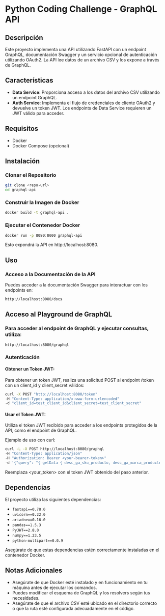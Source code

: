 # Python Coding Challenge - GraphQL API

## Descripción

Este proyecto implementa una API utilizando FastAPI con un endpoint GraphQL, documentación Swagger y un servicio opcional de autenticación utilizando OAuth2. La API lee datos de un archivo CSV y los expone a través de GraphQL.

## Características

- **Data Service**: Proporciona acceso a los datos del archivo CSV utilizando un endpoint GraphQL.
- **Auth Service**: Implementa el flujo de credenciales de cliente OAuth2 y devuelve un token JWT. Los endpoints de Data Service requieren un JWT válido para acceder.

## Requisitos

- Docker
- Docker Compose (opcional)

## Instalación

### Clonar el Repositorio

```bash
git clone <repo-url>
cd graphql-api
```

### Construir la Imagen de Docker

```bash
docker build -t graphql-api .
```

### Ejecutar el Contenedor Docker

```bash
docker run -p 8080:8000 graphql-api
```

Esto expondrá la API en http://localhost:8080.

## Uso

### Acceso a la Documentación de la API

Puedes acceder a la documentación Swagger para interactuar con los endpoints en:

```bash
http://localhost:8080/docs
```

## Acceso al Playground de GraphQL

### Para acceder al endpoint de GraphQL y ejecutar consultas, utiliza:

```bash
http://localhost:8080/graphql
```

### Autenticación

#### Obtener un Token JWT:

Para obtener un token JWT, realiza una solicitud POST al endpoint /token con un client_id y client_secret válidos:

```bash
curl -X POST "http://localhost:8080/token"
-H "Content-Type: application/x-www-form-urlencoded"
-d "client_id=test_client_id&client_secret=test_client_secret"
```

#### Usar el Token JWT:

Utiliza el token JWT recibido para acceder a los endpoints protegidos de la API, como el endpoint de GraphQL.

Ejemplo de uso con curl:

```bash
curl -L -X POST http://localhost:8080/graphql
-H "Content-Type: application/json"
-H "Authorization: Bearer <your-bearer-token>"
-d '{"query": "{ getData { desc_ga_sku_producto, desc_ga_marca_producto } }"}'
```

Reemplaza <your_token> con el token JWT obtenido del paso anterior.

## Dependencias

El proyecto utiliza las siguientes dependencias:

- `fastapi==0.78.0`
- `uvicorn==0.22.0`
- `ariadne==0.16.0`
- `pandas==1.5.3`
- `PyJWT==2.8.0`
- `numpy==1.23.5`
- `python-multipart==0.0.9`

Asegúrate de que estas dependencias estén correctamente instaladas en el contenedor Docker.

## Notas Adicionales

- Asegúrate de que Docker esté instalado y en funcionamiento en tu máquina antes de ejecutar los comandos.
- Puedes modificar el esquema de GraphQL y los resolvers según tus necesidades.
- Asegúrate de que el archivo CSV esté ubicado en el directorio correcto o que la ruta esté configurada adecuadamente en el código.
